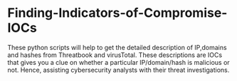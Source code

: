 # Finding-Indicators-of-Compromise-IOCs
These python scripts will help to get the detailed description of IP,domains and hashes from Threatbook and virusTotal. 
These descriptions are IOCs that gives you a clue on whether a particular IP/domain/hash is malicious or not. Hence, assisting cybersecurity analysts with their threat investigations.
